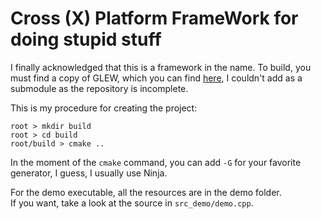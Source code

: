 # Cross (X) Platform FrameWork for doing stupid stuff

I finally acknowledged that this is a framework in the name.
To build, you must find a copy of GLEW, which you can find [here](https://github.com/nigels-com/glew/releases), I couldn't add as a submodule as the repository is incomplete.

This is my procedure for creating the project:

```
root > mkdir build  
root > cd build  
root/build > cmake ..
```

In the moment of the `cmake` command, you can add `-G` for your favorite generator, I guess, I usually use Ninja.

For the demo executable, all the resources are in the demo folder.  
If you want, take a look at the source in `src_demo/demo.cpp`.